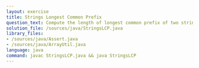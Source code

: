 ```yaml
---
layout: exercise
title: Strings Longest Common Prefix
question_text: Compute the length of longest common prefix of two strings
solution_file: /sources/java/StringsLCP.java
library_files:
- /sources/java/Assert.java
- /sources/java/ArrayUtil.java
language: java
command: javac StringsLCP.java && java StringsLCP
---
```

